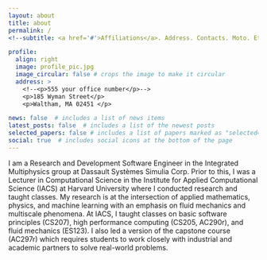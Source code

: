 ```yaml
---
layout: about
title: about
permalink: /
<!--subtitle: <a href='#'>Affiliations</a>. Address. Contacts. Moto. Etc.-->

profile:
  align: right
  image: profile_pic.jpg
  image_circular: false # crops the image to make it circular
  address: >
    <!--<p>555 your office number</p>-->
    <p>185 Wyman Street</p>
    <p>Waltham, MA 02451 </p>

news: false  # includes a list of news items
latest_posts: false  # includes a list of the newest posts
selected_papers: false # includes a list of papers marked as "selected={true}"
social: true  # includes social icons at the bottom of the page
---
```


I am a Research and Development Software Engineer in the Integrated Multiphysics group at Dassault Syst&egrave;mes
Simulia Corp.  Prior to this, I was a Lecturer in Computational Science in the Institute for Applied Computational Science
(IACS) at Harvard University where I conducted research and taught classes. My research is at the intersection of applied
mathematics, physics, and machine learning with an emphasis on fluid mechanics and multiscale phenomena. At IACS, I taught
classes on basic software principles (CS207), high performance computing (CS205, AC290r), and fluid mechanics (ES123). I also
led a version of the capstone course (AC297r) which requires students to work closely with industrial and academic partners
to solve real-world problems.

<!--
Write your biography here. Tell the world about yourself. Link to your favorite [subreddit](http://reddit.com). You can put a picture in, too. The code is already in, just name your picture `prof_pic.jpg` and put it in the `img/` folder.

Put your address / P.O. box / other info right below your picture. You can also disable any of these elements by editing `profile` property of the YAML header of your `_pages/about.md`. Edit `_bibliography/papers.bib` and Jekyll will render your [publications page](/al-folio/publications/) automatically.

Link to your social media connections, too. This theme is set up to use [Font Awesome icons](http://fortawesome.github.io/Font-Awesome/) and [Academicons](https://jpswalsh.github.io/academicons/), like the ones below. Add your Facebook, Twitter, LinkedIn, Google Scholar, or just disable all of them.
-->
